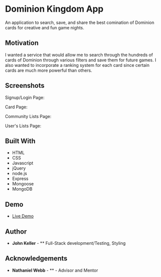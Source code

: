 # Dominion Kingdom App

An application to search, save, and share the best comination of Dominion cards for creative and fun game nights. 

## Motivation
I wanted a service that would allow me to search through the hundreds of cards of Dominion through various 
filters and save them for future games. I also wanted to incorporate a ranking system for each card since certain 
cards are much more powerful than others. 

## Screenshots
Signup/Login Page:

Card Page:

Community Lists Page:

User's Lists Page:

## Built With

* HTML
* CSS
* Javascript
* jQuery
* node.js
* Express
* Mongoose
* MongoDB


## Demo 

- [Live Demo](https://dashboard.heroku.com/apps/shrouded-dawn-21846)

## Author

* **John Keller** - ** Full-Stack development/Testing, Styling

## Acknowledgements

* **Nathaniel Webb** - ** - Advisor and Mentor

